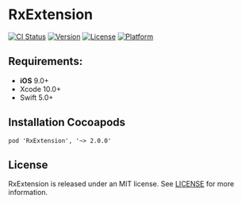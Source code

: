 # RxExtension

[![CI Status](https://img.shields.io/travis/LiuSky/RxExtension.svg?style=flat)](https://travis-ci.org/LiuSky/RxExtension)
[![Version](https://img.shields.io/cocoapods/v/RxExtension.svg?style=flat)](https://cocoapods.org/pods/RxExtension)
[![License](https://img.shields.io/cocoapods/l/RxExtension.svg?style=flat)](https://cocoapods.org/pods/RxExtension)
[![Platform](https://img.shields.io/cocoapods/p/RxExtension.svg?style=flat)](https://cocoapods.org/pods/RxExtension)


## Requirements:
- **iOS** 9.0+
- Xcode 10.0+
- Swift 5.0+


## Installation Cocoapods
<pre><code class="ruby language-ruby">pod 'RxExtension', '~> 2.0.0'</code></pre>

## License
RxExtension is released under an MIT license. See [LICENSE](LICENSE) for more information.

